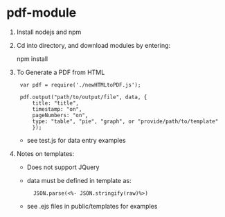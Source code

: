 # pdf-module

1. Install nodejs and npm

2. Cd into directory, and download modules by entering:

    npm install

3. To Generate a PDF from HTML
    
        var pdf = require('./newHTMLtoPDF.js');

    	pdf.output("path/to/output/file", data, {
            title: "title",
            timestamp: "on", 
            pageNumbers: "on", 
            type: "table", "pie", "graph", or "provide/path/to/template" 
            });
        
    * see test.js for data entry examples
  
4. Notes on templates:
    - Does not support JQuery
    - data must be defined in template as: 
    
            JSON.parse(<%- JSON.stringify(raw)%>)

    * see .ejs files in public/templates for examples
